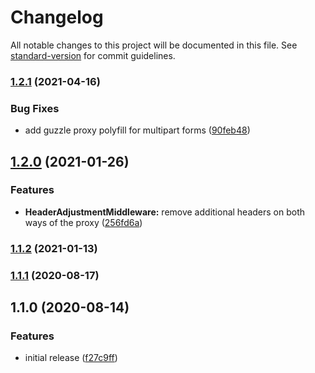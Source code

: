 # Changelog

All notable changes to this project will be documented in this file. See [standard-version](https://github.com/conventional-changelog/standard-version) for commit guidelines.

### [1.2.1](https://github.com/huettig-rompf-marketing/webhub-proxy/compare/v1.2.0...v1.2.1) (2021-04-16)


### Bug Fixes

* add guzzle proxy polyfill for multipart forms ([90feb48](https://github.com/huettig-rompf-marketing/webhub-proxy/commit/90feb486f69bd9a9f918369f37d68ec9c92163ba))

## [1.2.0](https://github.com/huettig-rompf-marketing/webhub-proxy/compare/v1.1.2...v1.2.0) (2021-01-26)


### Features

* **HeaderAdjustmentMiddleware:** remove additional headers on both ways of the proxy ([256fd6a](https://github.com/huettig-rompf-marketing/webhub-proxy/commit/256fd6a087ef49d54824b8e0173ae74cf568d389))

### [1.1.2](https://github.com/huettig-rompf-marketing/webhub-proxy/compare/v1.1.1...v1.1.2) (2021-01-13)

### [1.1.1](https://github.com/huettig-rompf-marketing/webhub-proxy/compare/v1.1.0...v1.1.1) (2020-08-17)

## 1.1.0 (2020-08-14)


### Features

* initial release ([f27c9ff](https://github.com/huettig-rompf-marketing/webhub-proxy/commit/f27c9ffa74037812e4d71256f2707973bf184f15))
